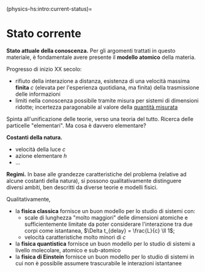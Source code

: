 (physics-hs:intro:current-status)=
# Stato corrente

**Stato attuale della conoscenza.** Per gli argomenti trattati in questo materiale, è fondamentale avere presente il **modello atomico** della materia.

Progresso di inizio XX secolo:
- rifiuto della interazione a distanza, esistenza di una velocità massima **finita** $c$ (elevata per l'esperienza quotidiana, ma finita) della trasmissione delle informazioni
- limiti nella conoscenza possibile tramite misura per sistemi di dimensioni ridotte; incertezza paragonabile al valore della [quantità misurata](physics-hs:intro:current-status)

Spinta all'unificazione delle teorie, verso una teoria del tutto. Ricerca delle particelle "elementari". Ma cosa è davvero elementare?

**Costanti della natura.** 
- velocità della luce $c$
- azione elementare $h$
- ...

**Regimi.** In base alle grandezze caratteristiche del problema (relative ad alcune costanti della natura), si possono qualitativamente distinguere diversi ambiti, ben descritti da diverse teorie e modelli fisici.

Qualitativamente,
- la **fisica classica** fornisce un buon modello per lo studio di sistemi con:
  - scale di lunghezza "molto maggiori" delle dimensioni atomiche e sufficientemente limitate da poter considerare l'interazione tra due corpi come istantanea, $\Delta t_{delay} = \frac{L}{c} \ll 1$;
  - velocità caratteristiche molto minori di $c$
- la **fisica quantistica** fornisce un buon modello per lo studio di sistemi a livello molecolare, atomico e sub-atomico
- la **fisica di Einstein** fornisce un buon modello per lo studio di sistemi in cui non è possibile assumere trascurabile le interazioni istantanee 



